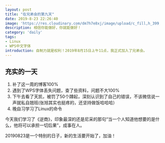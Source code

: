 ```yaml
---
layout: post
title: "在兄弟会的第九天"
date: 2019-8-23 22:26:40
image: 'https://res.cloudinary.com/dm7h7e8xj/image/upload/c_fill,h_399,w_760/v1501268554/sunrise_ttb9nk.jpg'
description: 相信你能做好，你就能做好！
category: 'daily'
tags:
- Linux
- WPS中文字体
introduction: 自制力就是权利！2019年8月15日上午11点，我正式加入了兄弟会。
---
```


## 充实的一天

1. 补了这一周的博客100%   
2. 遇到了WPS字体丢失问题，查了些资料，问题不大100%   
3. 下午去看了天凯，被罚了50个蹲起，深刻认识到了自己的错误，不该微信说一声就私自翘班(张旭其实也挺疼的，还坚持做饭哈哈哈）   
4. 晚自习学习了Linux的命令  

今天我们学习了《逆商》，印象最深的还是尼采的那句“当一个人知道他想要的是什么，他将可以承担一切后果”，成事在人。  

20190823是一个特别的日子，新的生活要开始了，加油！












